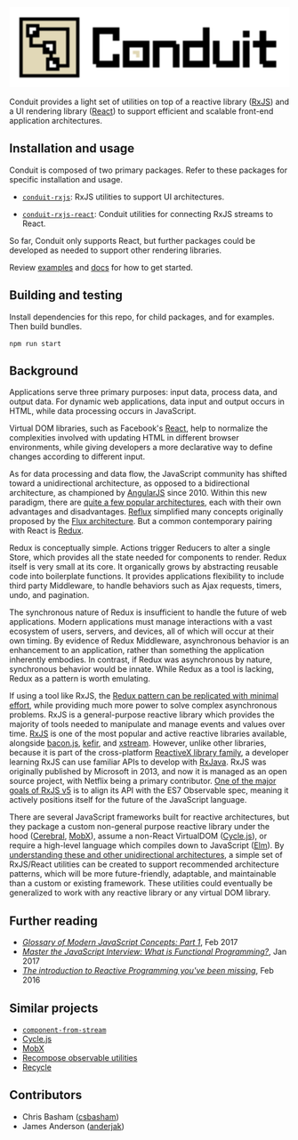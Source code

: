 <img width="840" src="https://raw.githubusercontent.com/basham/conduit-media/master/logo/conduit-logo.svg?sanitize=true" alt="Conduit">

Conduit provides a light set of utilities on top of a reactive library ([RxJS](http://reactivex.io/rxjs/)) and a UI rendering library ([React](https://reactjs.org/)) to support efficient and scalable front-end application architectures.

## Installation and usage

Conduit is composed of two primary packages. Refer to these packages for specific installation and usage.

- [`conduit-rxjs`](packages/conduit-rxjs): RxJS utilities to support UI architectures.

- [`conduit-rxjs-react`](packages/conduit-rxjs-react): Conduit utilities for connecting RxJS streams to React.

So far, Conduit only supports React, but further packages could be developed as needed to support other rendering libraries.

Review [examples](examples) and [docs](docs) for how to get started.

## Building and testing

Install dependencies for this repo, for child packages, and for examples. Then build bundles.

```
npm run start
```

## Background

Applications serve three primary purposes: input data, process data, and output data. For dynamic web applications, data input and output occurs in HTML, while data processing occurs in JavaScript.

Virtual DOM libraries, such as Facebook's [React](https://facebook.github.io/react/), help to normalize the complexities involved with updating HTML in different browser environments, while giving developers a more declarative way to define changes according to different input.

As for data processing and data flow, the JavaScript community has shifted toward a unidirectional architecture, as opposed to a bidirectional architecture, as championed by [AngularJS](https://angularjs.org/) since 2010. Within this new paradigm, there are [quite a few popular architectures](http://staltz.com/unidirectional-user-interface-architectures.html), each with their own advantages and disadvantages. [Reflux](https://github.com/reflux/refluxjs) simplified many concepts originally proposed by the [Flux architecture](https://github.com/facebook/flux/). But a common contemporary pairing with React is [Redux](http://redux.js.org/).

Redux is conceptually simple. Actions trigger Reducers to alter a single Store, which provides all the state needed for components to render. Redux itself is very small at its core. It organically grows by abstracting reusable code into boilerplate functions. It provides applications flexibility to include third party Middleware, to handle behaviors such as Ajax requests, timers, undo, and pagination.

The synchronous nature of Redux is insufficient to handle the future of web applications. Modern applications must manage interactions with a vast ecosystem of users, servers, and devices, all of which will occur at their own timing. By evidence of Redux Middleware, asynchronous behavior is an enhancement to an application, rather than something the application inherently embodies. In contrast, if Redux was asynchronous by nature, synchronous behavior would be innate. While Redux as a tool is lacking, Redux as a pattern is worth emulating.

If using a tool like RxJS, the [Redux pattern can be replicated with minimal effort](http://redux.js.org/docs/introduction/PriorArt.html#rx), while providing much more power to solve complex asynchronous problems. RxJS is a general-purpose reactive library which provides the majority of tools needed to manipulate and manage events and values over time. [RxJS](http://reactivex.io/rxjs/) is one of the most popular and active reactive libraries available, alongside [bacon.js](https://github.com/baconjs/bacon.js), [kefir](https://github.com/rpominov/kefir), and [xstream](https://github.com/staltz/xstream). However, unlike other libraries, because it is part of the cross-platform [ReactiveX library family](http://reactivex.io/), a developer learning RxJS can use familiar APIs to develop with [RxJava](https://github.com/ReactiveX/RxJava). RxJS was originally published by Microsoft in 2013, and now it is managed as an open source project, with Netflix being a primary contributor. [One of the major goals of RxJS v5](https://github.com/ReactiveX/rxjs/blob/master/MIGRATION.md) is to align its API with the ES7 Observable spec, meaning it actively positions itself for the future of the JavaScript language.

There are several JavaScript frameworks built for reactive architectures, but they package a custom non-general purpose reactive library under the hood ([Cerebral](http://www.cerebraljs.com/), [MobX](https://github.com/mobxjs/mobx)), assume a non-React VirtualDOM ([Cycle.js](https://cycle.js.org/)), or require a high-level language which compiles down to JavaScript ([Elm](http://elm-lang.org/)). By [understanding these and other unidirectional architectures](http://staltz.com/unidirectional-user-interface-architectures.html), a simple set of RxJS/React utilities can be created to support recommended architecture patterns, which will be more future-friendly, adaptable, and maintainable than a custom or existing framework. These utilities could eventually be generalized to work with any reactive library or any virtual DOM library.

## Further reading

- [*Glossary of Modern JavaScript Concepts: Part 1*](https://dzone.com/articles/glossary-of-modern-javascript-concepts-part-1), Feb 2017
- [*Master the JavaScript Interview: What is Functional Programming?*](https://medium.com/javascript-scene/master-the-javascript-interview-what-is-functional-programming-7f218c68b3a0#.5urj6rvuw), Jan 2017
- [*The introduction to Reactive Programming you've been missing*](https://gist.github.com/staltz/868e7e9bc2a7b8c1f754), Feb 2016

## Similar projects

- [`component-from-stream`](https://github.com/zenyway/component-from-stream)
- [Cycle.js](https://cycle.js.org/)
- [MobX](https://github.com/mobxjs/mobx)
- [Recompose observable utilities](https://github.com/acdlite/recompose/blob/master/docs/API.md#observable-utilities)
- [Recycle](https://recycle.js.org/)

## Contributors

- Chris Basham ([csbasham](https://github.iu.edu/csbasham))
- James Anderson ([anderjak](https://github.iu.edu/anderjak))
